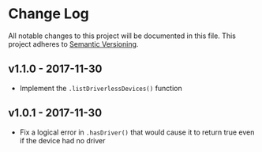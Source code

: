 # Change Log

All notable changes to this project will be documented in this file.
This project adheres to [Semantic Versioning](http://semver.org/).

## v1.1.0 - 2017-11-30

- Implement the `.listDriverlessDevices()` function

## v1.0.1 - 2017-11-30

- Fix a logical error in `.hasDriver()` that would cause it to return true even
  if the device had no driver

